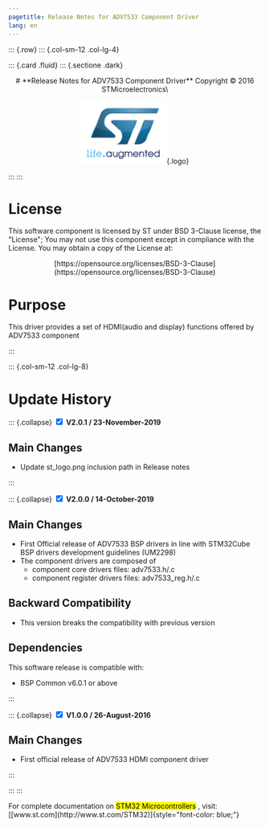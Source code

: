 ```yaml
---
pagetitle: Release Notes for ADV7533 Component Driver
lang: en
---
```


::: {.row}
::: {.col-sm-12 .col-lg-4}

::: {.card .fluid}
::: {.sectione .dark}
<center>
# **Release Notes for ADV7533 Component Driver**
Copyright &copy; 2016 STMicroelectronics\
    
[![ST logo](_htmresc/st_logo.png)](https://www.st.com){.logo}
</center>
:::
:::

# License

This software component is licensed by ST under BSD 3-Clause license, the "License"; You may not use this component except in 
compliance with the License. You may obtain a copy of the License at:
<center>
[https://opensource.org/licenses/BSD-3-Clause](https://opensource.org/licenses/BSD-3-Clause)
</center>

# Purpose

This driver provides a set of HDMI(audio and display) functions offered by ADV7533 component

:::

::: {.col-sm-12 .col-lg-8}
# Update History

::: {.collapse}
<input type="checkbox" id="collapse-section3" checked aria-hidden="true">
<label for="collapse-section3" aria-hidden="true">__V2.0.1 / 23-November-2019__</label>
<div>			

## Main Changes

-	Update st_logo.png inclusion path in Release notes

</div>
:::

::: {.collapse}
<input type="checkbox" id="collapse-section2" checked aria-hidden="true">
<label for="collapse-section2" aria-hidden="true">__V2.0.0 / 14-October-2019__</label>
<div>			

## Main Changes

-	First Official release of ADV7533 BSP drivers in line with STM32Cube BSP drivers development guidelines (UM2298) 
-	The component drivers are composed of
	-	component core drivers files: adv7533.h/.c
	-	component register drivers files: adv7533_reg.h/.c

## Backward Compatibility

-	This version breaks the compatibility with previous version

## Dependencies

This software release is compatible with:

-	BSP Common v6.0.1 or above

</div>
:::

::: {.collapse}
<input type="checkbox" id="collapse-section1" checked aria-hidden="true">
<label for="collapse-section1" aria-hidden="true">__V1.0.0 / 26-August-2016__</label>
<div>			

## Main Changes

-	First official release of ADV7533 HDMI component driver 

</div>
:::

:::
:::

<footer class="sticky">
For complete documentation on <mark>STM32 Microcontrollers</mark> ,
visit: [[www.st.com](http://www.st.com/STM32)]{style="font-color: blue;"}
</footer>
